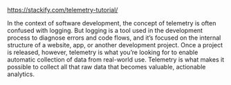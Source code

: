 
<https://stackify.com/telemetry-tutorial/>

In the context of software development, the concept of telemetry is often confused with logging. 
But logging is a tool used in the development process to diagnose errors and code flows, 
and it’s focused on the internal structure of a website, app, or another development project. 
Once a project is released, however, telemetry is what you’re looking for to enable automatic 
collection of data from real-world use. Telemetry is what makes it possible to collect all that
raw data that becomes valuable, actionable analytics.

